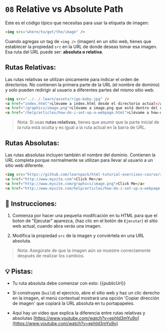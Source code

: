 # `08` Relative vs Absolute Path

Este es el código típico que necesitas para usar la etiqueta de imagen: 

```html
<img src="where/to/get/the/image" />
```

Cuando agregas un tag de `<img />` (imagen) en un sitio web, tienes que establecer la propiedad `src` en la URL de donde deseas tomar esa imagen. Esa ruta del URL puede ser: **absoluta o relativa**.

## Rutas Relativas:

Las rutas relativas se utilizan únicamente para indicar el orden de directorios. No contienen la primera parte de la URL (el nombre de dominio) y solo pueden redirigir al usuario a diferentes partes del mismo sitio web.

```html
<img src="../../.learn/assets/rigo-baby.jpg" />
<a href="index.html">Llévame a index.html desde el directorio actual</a>
<a href="/graphics/image.png">Llévame a image.png que está dentro del directorio /graphics/</a>
<a href="/help/articles/how-do-i-set-up-a-webpage.html">Llévame a how-do-i-set-up-a-webpage.html</a>
```

> Nota: Si usas **rutas relativas**, tienes que asumir que la parte inicial de la ruta está oculta y es igual a la ruta actual en la barra de URL.

## Rutas Absolutas:

Las rutas absolutas incluyen también el nombre del dominio. Contienen la URL completa porque normalmente se utilizan para llevar al usuario a un sitio web diferente.

```html
<img src="https://github.com/learnpack/html-tutorial-exercises-course/raw/master/HTML-badge.png" />
<a href="http://www.mysite.com">Click Me</a>
<a href="http://www.mysite.com/graphics/image.png">Click Me</a>
<a href="http://www.mysite.com/help/articles/how-do-i-set-up-a-webpage.html">Click Me</a>
```

## 📝 Instrucciones:

1. Comienza por hacer una pequeña modifcación en tu HTML para que el boton de "Ejecutar" aparezca, (haz clic en el botón de `Ejecutar`) el sitio web actual, cuando abra verás una imagen.

2. Modifica la propiedad `src` de la imagen y conviértela en una URL absoluta.

> Nota: Asegúrate de que la imagen aún se muestre correctamente después de realizar los cambios.

## 💡 Pistas:

+ Tu ruta absoluta debe comenzar con esto: {{publicUrl}}

+ Si construyes (`build`) el ejercicio, abre el sitio web y haz un clic derecho en la imagen, el menú contextual mostrará una opción 'Copiar dirección de imagen' que copiará la URL absoluta en tu portapapeles.

+ Aquí hay un video que explica la diferencia entre rutas relativas y absolutas [https://www.youtube.com/watch?v=ephId3mYu9o](https://www.youtube.com/watch?v=ephId3mYu9o)
